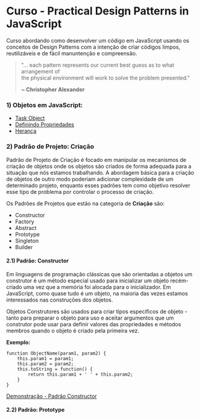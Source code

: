 # Curso - Practical Design Patterns in JavaScript

Curso abordando como desenvolver um código em JavaScript usando os conceitos de Design Patterns com a intenção de criar códigos limpos,
reutilizáveis e de fácil manuntenção e compreensão.

<blockquote>
"... each pattern represents our current best guess as to what arrangement of</br>
the physical environment will work to solve the problem presented."

<strong>~ Christopher Alexander</strong>
</blockquote>

### 1) Objetos em JavaScript: ###

- [Task Object](https://github.com/glaucia86/design-patterns-javascript-demos/blob/master/Objetos%20JavaScript/task.js)
- [Definindo Propriedades](https://github.com/glaucia86/design-patterns-javascript-demos/blob/master/Objetos%20JavaScript/property.js)
- [Herança](https://github.com/glaucia86/design-patterns-javascript-demos/blob/master/Objetos%20JavaScript/inheritance.js)

### 2) Padrão de Projeto: Criação ###

Padrão de Projeto de Criação é focado em manipular os mecanismos de criação de objetos onde os objetos são criados
de forma adequada para a situação que nós estamos trabalhando. A abordagem básica para a criação de objetos de outro modo
poderiam adicionar complexidade de um determinado projeto, enquanto esses padrões tem como objetivo resolver esse tipo de problema
por controlar o processo de criação.

Os Padrões de Projetos que estão na categoria de **Criação** são:

- Constructor
- Factory
- Abstract
- Prototype
- Singleton
- Builder

#### 2.1) Padrão: Constructor ####

Em linguagens de programação clássicas que são orientadas a objetos um construtor é um método especial usado
para inicializar um objeto recém-criado uma vez que a memória foi alocada para o inicializador. Em JavaScript,
como quase tudo é um objeto, na maioria das vezes estamos interessados nas construções dos objetos.

Objetos Construtores são usados para criar tipos específicos de objeto - tanto para preparar o objeto para uso e
aceitar argumentos que um construtor pode usar para definir valores das propriedades e métodos membros quando o
objeto é criado pela primeira vez.

<strong>Exemplo:</strong>
```
function ObjectName(param1, param2) {
    this.param1 = param1;
    this.param2 = param2;
    this.toString = function() {
        return this.param1 + ' ' + this.param2;
    }
}
```

[Demonstração - Padrão Constructor](https://github.com/glaucia86/design-patterns-javascript-demos/blob/master/1%20-%20Padr%C3%B5es%20de%20Cria%C3%A7%C3%A3o/1.1%20-%20Padr%C3%A3o%20Constructor/task.js)

#### 2.2) Padrão: Prototype ####